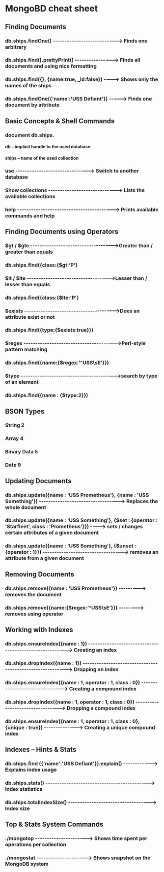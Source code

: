 # MongoBD cheat sheet

## Finding Documents
### db.ships.findOne() ---------------------------> Finds one arbitrary 
### db.ships.find().prettyPrint() ----------------> Finds all documents and using nice formatting
### db.ships.find({}, {name:true, _id:false}) ----> Shows only the names of the ships 
### db.ships.findOne({'name':'USS Defiant'}) -----> Finds one document by attribute 

## Basic Concepts & Shell Commands
### document db.ships.<command> 
#### db – implicit handle to the used database
#### ships – name of the used collection
### use <database> -------------------------------> Switch to another database
### Show collections -----------------------------> Lists the available collections
### help -----------------------------------------> Prints available commands and help

## Finding Documents using Operators
### $gt / $gte ----------------------------------->Greater than / greater than equals 
### db.ships.find({class:{$gt:’P'} 
### $lt / $lte ----------------------------------->Lesser than / lesser than equals 
### db.ships.find({class:{$lte:’P'}
### $exists -------------------------------------->Does an attribute exist or not
### db.ships.find({type:{$exists:true}})
### $regex --------------------------------------->Perl-style pattern matching 
### db.ships.find({name:{$regex:’^USS\\sE’}}) 
### $type ---------------------------------------->search by type of an element 
### db.ships.find({name : {$type:2}}) 

## BSON Types
### String 2
### Array 4
### Binary Data 5
### Date 9

## Updating Documents
### db.ships.update({name : 'USS Prometheus'}, {name : 'USS Something'}) ----------------------------------> Replaces the whole document
### db.ships.update({name : 'USS Something'}, {$set : {operator : 'Starfleet', class : 'Prometheus'}}) ----> sets / changes certain attributes of a given document
### db.ships.update({name : 'USS Something'}, {$unset : {operator : 1}}) ----------------------------------> removes an attribute from a given document

## Removing Documents
### db.ships.remove({name : 'USS Prometheus'}) ---------> removes the document
### db.ships.remove({name:{$regex:’^USS\\sE’}}) --------> removes using operator

## Working with Indexes
### db.ships.ensureIndex({name : 1}) --------------------------------------------------------> Creating an index
### db.ships.dropIndex({name : 1}) ----------------------------------------------------------> Dropping an index
### db.ships.ensureIndex({name : 1, operator : 1, class : 0}) -------------------------------> Creating a compound index
### db.ships.dropIndex({name : 1, operator : 1, class : 0}) ---------------------------------> Dropping a compound index
### db.ships.ensureIndex({name : 1, operator : 1, class : 0}, {unique : true}) --------------> Creating a unique compound index

## Indexes – Hints & Stats
### db.ships.find ({'name':'USS Defiant'}).explain() ------------> Explains index usage
### db.ships.stats() --------------------------------------------> Index statistics 
### db.ships.totalIndexSize() -----------------------------------> Index size

## Top & Stats System Commands
### ./mongotop ----------------------> Shows time spent per operations per collection
### ./mongostat ---------------------> Shows snapshot on the MongoDB system
